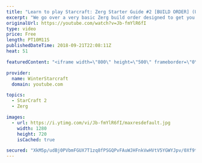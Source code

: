 ```yaml
---
title: "Learn to play Starcraft: Zerg Starter Guide #2 [BUILD ORDER] (Updated 2017 LOTV)"
excerpt: "We go over a very basic Zerg build order designed to get you into the midgame with a good economy and options. These guides are in no particular order, nor are they meant for COMPLETELY NEW (less than 10 games) players, instead are all meant to help improve generally!"
originalUrl: https://youtube.com/watch?v=Jb-fmYlR6fI
type: video
price: Free
length: PT10M11S
publishedDateTime: 2018-09-21T22:08:11Z
heat: 51

featuredContent: "<iframe width=\"800\" height=\"500\" frameborder=\"0\" src=\"https://www.youtube.com/embed/Jb-fmYlR6fI\" allow=\"accelerometer; autoplay; encrypted-media; gyroscope; picture-in-picture\" allowfullscreen></iframe>"

provider:
  name: WinterStarcraft
  domain: youtube.com

topics:
  - StarCraft 2
  - Zerg

images:
  - url: https://i.ytimg.com/vi/Jb-fmYlR6fI/maxresdefault.jpg
    width: 1280
    height: 720
    isCached: true

secured: "XkM5p/udBj0PVbmFGUX7T1zq8fPSGQPvFAuWJHFnkVwHVtV5YGWYJpv/0Xf9tMKlDvYpRF8pWPRgbL9NG/RBDH2KpFHthXQSOI1i4P6u9rgbpmqdZLQ9JZuXE6dMZ+rURXuJBcTTG1xllnnlqOPieEKO7fDGENIKnnOKHseA0BjTa0Ym1X6bvLTdig5KTQgK1XWh4oHg1n4KOvfdDf3hEGsPyQcQtAVlNCBSdypKJf69OtXlWvjW+jj8MSMo1YVzkhnImulRLO6hm8bgRXJmevO6Xy6BGOX8CEZSw1KdupT0blE5xsJS81pfo0k12ObCJzM443UNTPEqoq+GuZkWd5qjPKDPqyWigeI/XYZXU3MlVliR0m5O6R8kcFjhKhThmplKMc4Y0QFVhj4KTXF2mjwVsBJJGKOIQz9iWXbYGEM=;vJssqHFi9xpCY9I/1kckXw=="
---
```


